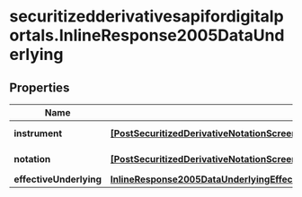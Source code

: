 # securitizedderivativesapifordigitalportals.InlineResponse2005DataUnderlying

## Properties

Name | Type | Description | Notes
------------ | ------------- | ------------- | -------------
**instrument** | [**[PostSecuritizedDerivativeNotationScreenerValueRangesGetDataUnderlyingInstrumentItems]**](PostSecuritizedDerivativeNotationScreenerValueRangesGetDataUnderlyingInstrumentItems.md) | Underlying instruments. | [optional] 
**notation** | [**[PostSecuritizedDerivativeNotationScreenerValueRangesGetDataUnderlyingNotationItems]**](PostSecuritizedDerivativeNotationScreenerValueRangesGetDataUnderlyingNotationItems.md) | Underlying notations. | [optional] 
**effectiveUnderlying** | [**InlineResponse2005DataUnderlyingEffectiveUnderlying**](InlineResponse2005DataUnderlyingEffectiveUnderlying.md) |  | [optional] 


